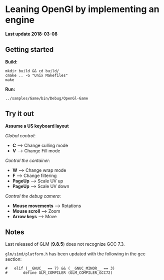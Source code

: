 # Leaning OpenGl by implementing an engine

**Last update 2018-03-08**

## Getting started

**Build:**
```
mkdir build && cd build/
cmake .. -G "Unix Makefiles"
make
```

**Run:**
```
../samples/Game/bin/Debug/OpenGl-Game
```



## Try it out

**Assume a US keyboard layout**

*Global control*:

  - **C** --> Change culling mode
  - **V** --> Change Fill mode


*Control the container*:

  - **W** --> Change wrap mode
  - **F** --> Change filtering
  - **PageUp** --> Scale UV up
  - **PageUp** --> Scale UV down


*Control the debug camera*:

  - **Mouse movements** --> Rotations
  - **Mouse scroll**    --> Zoom
  - **Arrow keys**      --> Move


## Notes

Last released of GLM (**9.8.5**) does not recognize GCC 7.3.

`glm/simd/platform.h` has been updated with the following in the gcc section:
```
#   elif (__GNUC__ == 7) && (__GNUC_MINOR__ == 3)
#       define GLM_COMPILER (GLM_COMPILER_GCC72)
```
